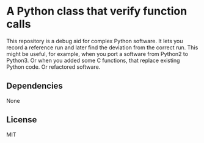 # A Python class that verify function calls

This repository is a debug aid for complex Python software.
It lets you record a reference run and later find the deviation from the correct run.
This might be useful, for example, when you port a software from Python2 to Python3. Or when you added some C functions, that replace existing Python code. Or refactored software.

## Dependencies

None

## License

MIT
